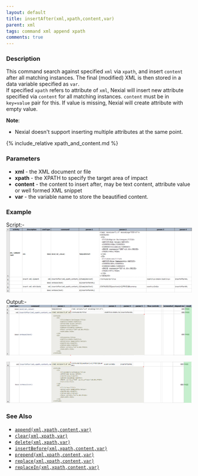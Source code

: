 ```yaml
---
layout: default
title: insertAfter(xml,xpath,content,var)
parent: xml
tags: command xml append xpath
comments: true
---
```



### Description
This command search against specified `xml` via `xpath`, and insert `content` after all matching instances. The final 
(modified) XML is then stored in a data variable specified as `var`.<br/>
If specified `xpath` refers to attribute of `xml`, Nexial will insert new attribute specified via `content` for all matching instances.
`content` must be in `key=value` pair for this. If value is missing, Nexial will create attribute with empty value.

**Note**:
- Nexial doesn't support inserting multiple attributes at the same point.

{% include_relative xpath_and_content.md %}


### Parameters
- **xml** - the XML document or file
- **xpath** - the XPATH to specify the target area of impact
- **content** - the content to insert after, may be text content, attribute value or well formed XML snippet
- **var** - the variable name to store the beautified content.

### Example
Script:-<br>
![script](image/insertAfter_01.png)

Output:-<br>
![](image/insertAfter_02.png)

![](image/insertAfter_03.png)

### See Also
- [`append(xml,xpath,content,var)`](append(xml,xpath,content,var))
- [`clear(xml,xpath,var)`](clear(xml,xpath,var))
- [`delete(xml,xpath,var)`](delete(xml,xpath,var))
- [`insertBefore(xml,xpath,content,var)`](insertBefore(xml,xpath,content,var))
- [`prepend(xml,xpath,content,var)`](prepend(xml,xpath,content,var))
- [`replace(xml,xpath,content,var)`](replace(xml,xpath,content,var))
- [`replaceIn(xml,xpath,content,var)`](replaceIn(xml,xpath,content,var))
